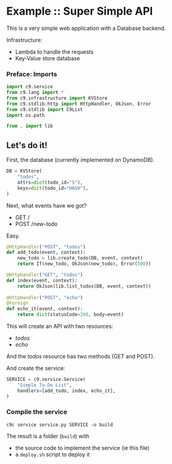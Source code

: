 # Example :: Super Simple API

This is a very simple web application with a Database backend.

Infrastructure:
- Lambda to handle the requests
- Key-Value store database


### Preface: Imports

```python tangle:service.py
import c9.service
from c9.lang import *
from c9.infrastructure import KVStore
from c9.stdlib.http import HttpHandler, OkJson, Error
from c9.stdlib import C9List
import os.path

from . import lib
```

## Let's do it!

First, the database (currently implemented on DynamoDB).

```python tangle:service.py
DB = KVStore(
    "todos",
    attrs=dict(todo_id="S"),
    keys=dict(todo_id="HASH"),
)
```

Next, what events have we got?
- GET /
- POST /new-todo

Easy.

```python tangle:service.py
@HttpHandler("POST", "todos")
def add_todo(event, context):
    new_todo = lib.create_todo(DB, event, context)
    return If(new_todo, OkJson(new_todo), Error(500))

@HttpHandler("GET", "todos")
def index(event, context):
    return OkJson(lib.list_todos(DB, event, context))
    
@HttpHandler("POST", "echo")
@Foreign
def echo_it(event, context):
    return dict(statusCode=200, body=event)
```

This will create an API with two resources:
- *todos*
- *echo*

And the *todos* resource has two methods (GET and POST).

And create the service:

```python tangle:service.py
SERVICE = c9.service.Service(
    "Simple To-Do List",
    handlers=[add_todo, index, echo_it],
)
```

### Compile the service

```shell
c9c service service.py SERVICE -o build
```

The result is a folder (`build`) with
- the source code to implement the service (ie this file)
- a `deploy.sh` script to deploy it

